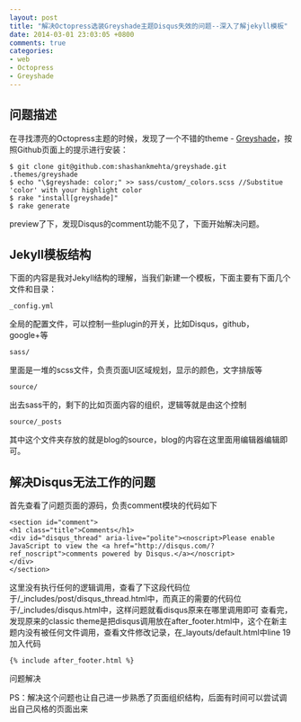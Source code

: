 ```yaml
---
layout: post
title: "解决Octopress选装Greyshade主题Disqus失效的问题--深入了解jekyll模板"
date: 2014-03-01 23:03:05 +0800
comments: true
categories:
- web
- Octopress
- Greyshade
---
```


## 问题描述

在寻找漂亮的Octopress主题的时候，发现了一个不错的theme - [Greyshade](https://github.com/shashankmehta/greyshade "Github地址")，按照Github页面上的提示进行安装：

	$ git clone git@github.com:shashankmehta/greyshade.git .themes/greyshade
	$ echo "\$greyshade: color;" >> sass/custom/_colors.scss //Substitue 'color' with your highlight color
	$ rake "install[greyshade]"
	$ rake generate

preview了下，发现Disqus的comment功能不见了，下面开始解决问题。

## Jekyll模板结构

下面的内容是我对Jekyll结构的理解，当我们新建一个模板，下面主要有下面几个文件和目录：

	_config.yml

全局的配置文件，可以控制一些plugin的开关，比如Disqus，github，google+等

	sass/

里面是一堆的scss文件，负责页面UI区域规划，显示的颜色，文字排版等

	source/

出去sass干的，剩下的比如页面内容的组织，逻辑等就是由这个控制

	source/_posts

其中这个文件夹存放的就是blog的source，blog的内容在这里面用编辑器编辑即可。

## 解决Disqus无法工作的问题

首先查看了问题页面的源码，负责comment模块的代码如下

	<section id="comment">
	<h1 class="title">Comments</h1>
	<div id="disqus_thread" aria-live="polite"><noscript>Please enable JavaScript to view the <a href="http://disqus.com/?ref_noscript">comments powered by Disqus.</a></noscript>
	</div>
	</section>
	
这里没有执行任何的逻辑调用，查看了下这段代码位于/_includes/post/disqus_thread.html中，而真正的需要的代码位于/_includes/disqus.html中，这样问题就看disqus原来在哪里调用即可
查看完，发现原来的classic theme是把disqus调用放在after_footer.html中，这个在新主题内没有被任何文件调用，查看文件修改记录，在_layouts/default.html中line 19加入代码

	{% include after_footer.html %}

问题解决

PS：解决这个问题也让自己进一步熟悉了页面组织结构，后面有时间可以尝试调出自己风格的页面出来